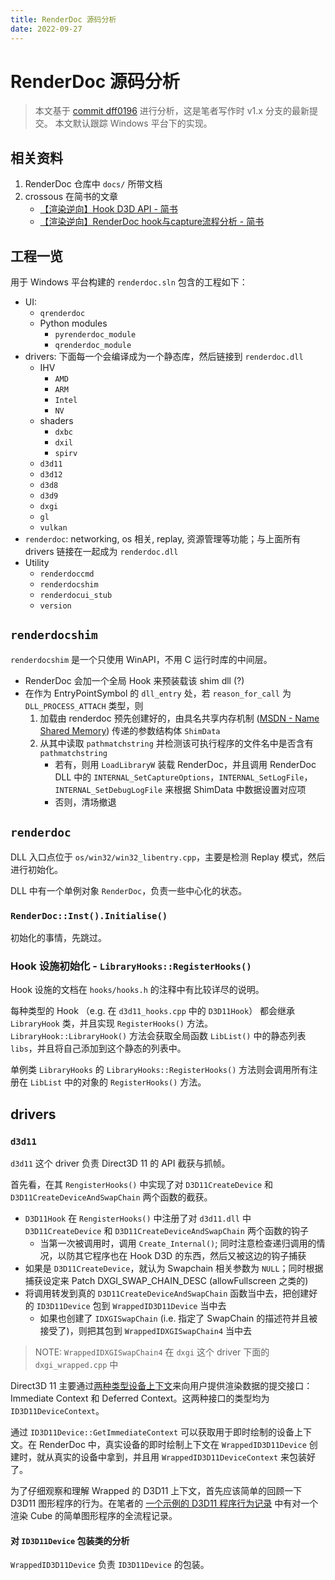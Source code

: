 ```yaml
---
title: RenderDoc 源码分析
date: 2022-09-27
---
```


# RenderDoc 源码分析

> 本文基于 [commit dff0196](https://github.com/baldurk/renderdoc/commit/dff0196bfbd3a30c1f04435692b83aa96c1728f0) 进行分析，这是笔者写作时 v1.x 分支的最新提交。
> 本文默认跟踪 Windows 平台下的实现。

## 相关资料

1. RenderDoc 仓库中 `docs/` 所带文档
2. crossous 在简书的文章
   - [【渲染逆向】Hook D3D API - 简书](https://www.jianshu.com/p/3385f26bd52e)
   - [【渲染逆向】RenderDoc hook与capture流程分析 - 简书](https://www.jianshu.com/p/8b1bb90c5630)

<!-- https://github.com/SeanPesce/DLL_Wrapper_Generator -->
<!-- https://github.com/SeanPesce/d3d11-wrapper -->

## 工程一览

用于 Windows 平台构建的 `renderdoc.sln` 包含的工程如下：

- UI:
  - `qrenderdoc`
  - Python modules
    - `pyrenderdoc_module`
    - `qrenderdoc_module`
- drivers: 下面每一个会编译成为一个静态库，然后链接到 `renderdoc.dll`
  - IHV
    - `AMD`
    - `ARM`
    - `Intel`
    - `NV`
  - shaders
    - `dxbc`
    - `dxil`
    - `spirv`
  - `d3d11`
  - `d3d12`
  - `d3d8`
  - `d3d9`
  - `dxgi`
  - `gl`
  - `vulkan`
- `renderdoc`: networking, os 相关, replay, 资源管理等功能；与上面所有 drivers 链接在一起成为 `renderdoc.dll`
- Utility
  - `renderdoccmd`
  - `renderdocshim`
  - `renderdocui_stub`
  - `version`

## `renderdocshim`

`renderdocshim` 是一个只使用 WinAPI，不用 C 运行时库的中间层。

- RenderDoc 会加一个全局 Hook 来预装载该 shim dll (?)
- 在作为 EntryPointSymbol 的 `dll_entry` 处，若 `reason_for_call` 为 `DLL_PROCESS_ATTACH` 类型，则
  1. 加载由 renderdoc 预先创建好的，由具名共享内存机制 ([MSDN - Name Shared Memory](https://learn.microsoft.com/en-us/windows/win32/memory/creating-named-shared-memory)) 传递的参数结构体 `ShimData`
  2. 从其中读取 `pathmatchstring` 并检测该可执行程序的文件名中是否含有 `pathmatchstring`
     - 若有，则用 `LoadLibraryW` 装载 RenderDoc，并且调用 RenderDoc DLL 中的 `INTERNAL_SetCaptureOptions`，`INTERNAL_SetLogFile`，`INTERNAL_SetDebugLogFile` 来根据 ShimData 中数据设置对应项
     - 否则，清场撤退

## `renderdoc`

DLL 入口点位于 `os/win32/win32_libentry.cpp`，主要是检测 Replay 模式，然后进行初始化。

DLL 中有一个单例对象 `RenderDoc`，负责一些中心化的状态。

### `RenderDoc::Inst().Initialise()`

初始化的事情，先跳过。

### Hook 设施初始化 - `LibraryHooks::RegisterHooks()`

Hook 设施的文档在 `hooks/hooks.h` 的注释中有比较详尽的说明。

每种类型的 Hook （e.g. 在 `d3d11_hooks.cpp` 中的 `D3D11Hook`） 都会继承 `LibraryHook` 类，并且实现 `RegisterHooks()` 方法。`LibraryHook::LibraryHook()` 方法会获取全局函数 `LibList()` 中的静态列表 `libs`，并且将自己添加到这个静态的列表中。

单例类 `LibraryHooks` 的 `LibraryHooks::RegisterHooks()` 方法则会调用所有注册在 `LibList` 中的对象的 `RegisterHooks()` 方法。

## drivers

### `d3d11`

`d3d11` 这个 driver 负责 Direct3D 11 的 API 截获与抓帧。

首先看，在其 `RengisterHooks()` 中实现了对 `D3D11CreateDevice` 和 `D3D11CreateDeviceAndSwapChain` 两个函数的截获。

- `D3D11Hook` 在 `RengisterHooks()` 中注册了对 `d3d11.dll` 中 `D3D11CreateDevice` 和 `D3D11CreateDeviceAndSwapChain` 两个函数的钩子
	- 当第一次被调用时，调用 `Create_Internal()`; 同时注意检查递归调用的情况，以防其它程序也在 Hook D3D 的东西，然后又被这边的钩子捕获
- 如果是 `D3D11CreateDevice`，就认为 Swapchain 相关参数为 `NULL`；同时根据捕获设定来 Patch DXGI_SWAP_CHAIN_DESC (allowFullscreen 之类的)
- 将调用转发到真的 `D3D11CreateDeviceAndSwapChain` 函数当中去，把创建好的 `ID3D11Device` 包到 `WrappedID3D11Device` 当中去
  - 如果也创建了 `IDXGISwapChain` (i.e. 指定了 SwapChain 的描述符并且被接受了)，则把其包到 `WrappedIDXGISwapChain4` 当中去

> NOTE: `WrappedIDXGISwapChain4` 在 `dxgi` 这个 driver 下面的 `dxgi_wrapped.cpp` 中

Direct3D 11 主要通过[两种类型设备上下文](https://learn.microsoft.com/en-us/windows/win32/direct3d11/overviews-direct3d-11-render-multi-thread-render)来向用户提供渲染数据的提交接口：Immediate Context 和 Deferred Context。这两种接口的类型均为 `ID3D11DeviceContext`。

通过 `ID3D11Device::GetImmediateContext` 可以获取用于即时绘制的设备上下文。在 RenderDoc 中，真实设备的即时绘制上下文在 `WrappedID3D11Device` 创建时，就从真实的设备中拿到，并且用 `WrappedID3D11DeviceContext` 来包装好了。

为了仔细观察和理解 Wrapped 的 D3D11 上下文，首先应该简单的回顾一下 D3D11 图形程序的行为。在笔者的 [一个示例的 D3D11 程序行为记录](/example-d3d11-app-flow) 中有对一个渲染 Cube 的简单图形程序的全流程记录。

#### 对 `ID3D11Device` 包装类的分析

`WrappedID3D11Device` 负责 `ID3D11Device` 的包装。

<!-- TODO: serializer -->